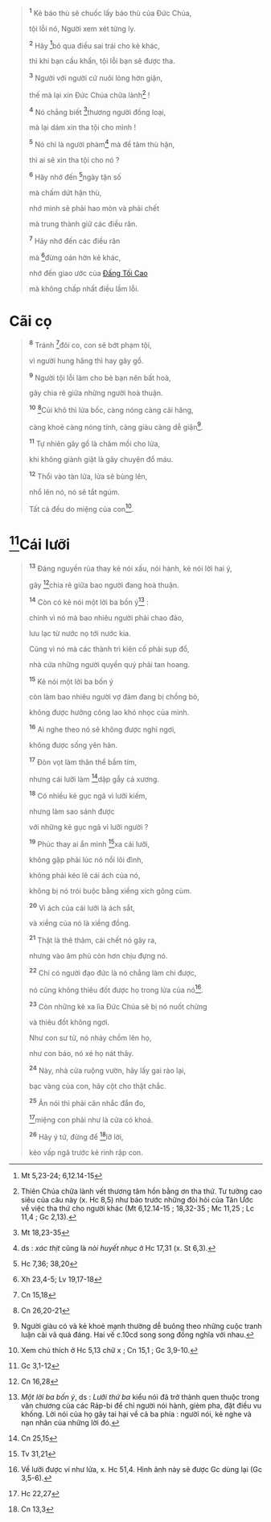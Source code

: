 > <sup><b>1</b></sup> Kẻ báo thù sẽ chuốc lấy báo thù của Đức Chúa,
>
> tội lỗi nó, Người xem xét từng ly.
>
> <sup><b>2</b></sup> Hãy [^1@-672a21b3-e582-4dd5-80d8-dae327c72162]bỏ qua điều sai trái cho kẻ khác,
>
> thì khi bạn cầu khẩn, tội lỗi bạn sẽ được tha.
>
> <sup><b>3</b></sup> Người với người cứ nuôi lòng hờn giận,
>
> thế mà lại xin Đức Chúa chữa lành[^1-672a21b3-e582-4dd5-80d8-dae327c72162] !
>
> <sup><b>4</b></sup> Nó chẳng biết [^2@-672a21b3-e582-4dd5-80d8-dae327c72162]thương người đồng loại,
>
> mà lại dám xin tha tội cho mình !
>
> <sup><b>5</b></sup> Nó chỉ là người phàm[^2-672a21b3-e582-4dd5-80d8-dae327c72162] mà để tâm thù hận,
>
> thì ai sẽ xin tha tội cho nó ?
>
> <sup><b>6</b></sup> Hãy nhớ đến [^3@-672a21b3-e582-4dd5-80d8-dae327c72162]ngày tận số
>
> mà chấm dứt hận thù,
>
> nhớ mình sẽ phải hao mòn và phải chết
>
> mà trung thành giữ các điều răn.
>
> <sup><b>7</b></sup> Hãy nhớ đến các điều răn
>
> mà [^4@-672a21b3-e582-4dd5-80d8-dae327c72162]đừng oán hờn kẻ khác,
>
> nhớ đến giao ước của [Đấng Tối Cao]()
>
> mà không chấp nhất điều lầm lỗi.

# Cãi cọ

> <sup><b>8</b></sup> Tránh [^5@-672a21b3-e582-4dd5-80d8-dae327c72162]đôi co, con sẽ bớt phạm tội,
>
> vì người hung hăng thì hay gây gổ.
>
> <sup><b>9</b></sup> Người tội lỗi làm cho bè bạn nên bất hoà,
>
> gây chia rẽ giữa những người hoà thuận.
>
> <sup><b>10</b></sup> [^6@-672a21b3-e582-4dd5-80d8-dae327c72162]Củi khô thì lửa bốc, càng nóng càng cãi hăng,
>
> càng khoẻ càng nóng tính, càng giàu càng dễ giận[^3-672a21b3-e582-4dd5-80d8-dae327c72162].
>
> <sup><b>11</b></sup> Tự nhiên gây gổ là châm mồi cho lửa,
>
> khi không giành giật là gây chuyện đổ máu.
>
> <sup><b>12</b></sup> Thổi vào tàn lửa, lửa sẽ bùng lên,
>
> nhổ lên nó, nó sẽ tắt ngúm.
>
> Tất cả đều do miệng của con[^4-672a21b3-e582-4dd5-80d8-dae327c72162].

# [^7@-672a21b3-e582-4dd5-80d8-dae327c72162]Cái lưỡi

> <sup><b>13</b></sup> Đáng nguyền rủa thay kẻ nói xấu, nói hành, kẻ nói lời hai ý,
>
> gây [^8@-672a21b3-e582-4dd5-80d8-dae327c72162]chia rẽ giữa bao người đang hoà thuận.
>
> <sup><b>14</b></sup> Còn có kẻ nói một lời ba bốn ý[^5-672a21b3-e582-4dd5-80d8-dae327c72162] :
>
> chính vì nó mà bao nhiêu người phải chao đảo,
>
> lưu lạc từ nước nọ tới nước kia.
>
> Cũng vì nó mà các thành trì kiên cố phải sụp đổ,
>
> nhà cửa những người quyền quý phải tan hoang.
>
> <sup><b>15</b></sup> Kẻ nói một lời ba bốn ý
>
> còn làm bao nhiêu người vợ đảm đang bị chồng bỏ,
>
> không được hưởng công lao khó nhọc của mình.
>
> <sup><b>16</b></sup> Ai nghe theo nó sẽ không được nghỉ ngơi,
>
> không được sống yên hàn.
>
> <sup><b>17</b></sup> Đòn vọt làm thân thể bầm tím,
>
> nhưng cái lưỡi làm [^9@-672a21b3-e582-4dd5-80d8-dae327c72162]dập gẫy cả xương.
>
> <sup><b>18</b></sup> Có nhiều kẻ gục ngã vì lưỡi kiếm,
>
> nhưng làm sao sánh được
>
> với những kẻ gục ngã vì lưỡi người ?
>
> <sup><b>19</b></sup> Phúc thay ai ẩn mình [^10@-672a21b3-e582-4dd5-80d8-dae327c72162]xa cái lưỡi,
>
> không gặp phải lúc nó nổi lôi đình,
>
> không phải kéo lê cái ách của nó,
>
> không bị nó trói buộc bằng xiềng xích gông cùm.
>
> <sup><b>20</b></sup> Vì ách của cái lưỡi là ách sắt,
>
> và xiềng của nó là xiềng đồng.
>
> <sup><b>21</b></sup> Thật là thê thảm, cái chết nó gây ra,
>
> nhưng vào âm phủ còn hơn chịu đựng nó.
>
> <sup><b>22</b></sup> Chỉ có người đạo đức là nó chẳng làm chi được,
>
> nó cũng không thiêu đốt được họ trong lửa của nó[^6-672a21b3-e582-4dd5-80d8-dae327c72162].
>
> <sup><b>23</b></sup> Còn những kẻ xa lìa Đức Chúa sẽ bị nó nuốt chửng
>
> và thiêu đốt không ngơi.
>
> Như con sư tử, nó nhảy chồm lên họ,
>
> như con báo, nó xé họ nát thây.
>
> <sup><b>24</b></sup> Này, nhà cửa ruộng vườn, hãy lấy gai rào lại,
>
> bạc vàng của con, hãy cột cho thật chắc.
>
> <sup><b>25</b></sup> Ăn nói thì phải cân nhắc đắn đo,
>
> [^11@-672a21b3-e582-4dd5-80d8-dae327c72162]miệng con phải như là cửa có khoá.
>
> <sup><b>26</b></sup> Hãy ý tứ, đừng để [^12@-672a21b3-e582-4dd5-80d8-dae327c72162]lỡ lời,
>
> kẻo vấp ngã trước kẻ rình rập con.

[^1-672a21b3-e582-4dd5-80d8-dae327c72162]: Thiên Chúa chữa lành vết thương tâm hồn bằng ơn tha thứ. Tư tưởng cao siêu của câu này (x. Hc 8,5) như báo trước những đòi hỏi của Tân Ước về việc tha thứ cho người khác (Mt 6,12.14-15 ; 18,32-35 ; Mc 11,25 ; Lc 11,4 ; Gc 2,13).

[^2-672a21b3-e582-4dd5-80d8-dae327c72162]: ds : _xác thịt_ cũng là _nòi huyết nhục_ ở Hc 17,31 (x. St 6,3).

[^3-672a21b3-e582-4dd5-80d8-dae327c72162]: Người giàu có và kẻ khoẻ mạnh thường dễ buông theo những cuộc tranh luận cãi vã quá đáng. Hai vế c.10cd song song đồng nghĩa với nhau.

[^4-672a21b3-e582-4dd5-80d8-dae327c72162]: Xem chú thích ở Hc 5,13 chữ x ; Cn 15,1 ; Gc 3,9-10.

[^5-672a21b3-e582-4dd5-80d8-dae327c72162]: _Một lời ba bốn ý_, ds : _Lưỡi thứ ba_ kiểu nói đã trở thành quen thuộc trong văn chương của các Ráp-bi để chỉ người nói hành, gièm pha, đặt điều vu khống. Lời nói của họ gây tai hại về cả ba phía : người nói, kẻ nghe và nạn nhân của những lời đó.

[^6-672a21b3-e582-4dd5-80d8-dae327c72162]: Về lưỡi được ví như lửa, x. Hc 51,4. Hình ảnh này sẽ được Gc dùng lại (Gc 3,5-6).

[^1@-672a21b3-e582-4dd5-80d8-dae327c72162]: Mt 5,23-24; 6,12.14-15

[^2@-672a21b3-e582-4dd5-80d8-dae327c72162]: Mt 18,23-35

[^3@-672a21b3-e582-4dd5-80d8-dae327c72162]: Hc 7,36; 38,20

[^4@-672a21b3-e582-4dd5-80d8-dae327c72162]: Xh 23,4-5; Lv 19,17-18

[^5@-672a21b3-e582-4dd5-80d8-dae327c72162]: Cn 15,18

[^6@-672a21b3-e582-4dd5-80d8-dae327c72162]: Cn 26,20-21

[^7@-672a21b3-e582-4dd5-80d8-dae327c72162]: Gc 3,1-12

[^8@-672a21b3-e582-4dd5-80d8-dae327c72162]: Cn 16,28

[^9@-672a21b3-e582-4dd5-80d8-dae327c72162]: Cn 25,15

[^10@-672a21b3-e582-4dd5-80d8-dae327c72162]: Tv 31,21

[^11@-672a21b3-e582-4dd5-80d8-dae327c72162]: Hc 22,27

[^12@-672a21b3-e582-4dd5-80d8-dae327c72162]: Cn 13,3
